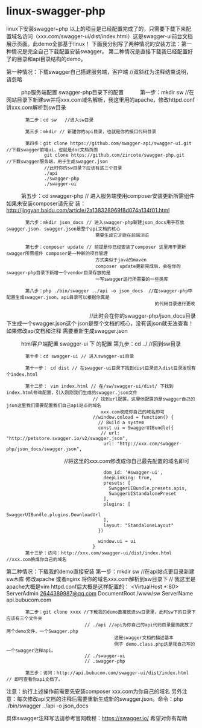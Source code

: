 # linux-swagger-php
linux下安装swagger+php
以上的项目是已经配置完成了的，只需要下载下来配置域名访问（xxx.com/swagger-ui/dist/index.html）这是swagger-ui前台文档展示页面。此demo全部基于linux！
下面我分别写了两种情况的安装方法：第一种情况是完全自己下载配置安装swagger。 第二种情况是直接下载我已经配置好了的目录和api目录结构的demo。

第一种情况：下载swagger自己搭建服务端，客户端 //双斜杠为注释结束说明，请忽略

           php服务端配置 swagger-php目录下的配置
           第一步：mkdir sw //在网站目录下新建sw并将xxx.com域名解析，我这里用的apache，修改httpd.conf讲xxx.com解析到sw目录
          
           第二步：cd sw   //进入sw目录
          
           第三步：mkdir // 新建你的api目录，也就是你的接口代码目录
          
           第四步：git clone https://github.com/swagger-api/swagger-ui.git  //下载swagger前端ui，也就是doc文档页面
                  git clone https://github.com/zircote/swagger-php.git     //下载swagger服务端，用于生成swagger.json
                  //此时你的sw目录下应该有这三个目录
                  ./api
                  ./swagger-php
                  ./swagger-ui
           
           第五步：cd swagger-php // 进入服务端使用composer安装更新所需组件如果未安装composer请先安
                                    装：http://jingyan.baidu.com/article/2a138328969f8d074a134f01.html
           
           第六步：mkdir json_docs // 进入swagger-php新建json_docs用于存放swagger.json. swagger.json是整个api文档的核心
                                     需要生成它才能在前端浏览
           
           第七步：composer update // 前提是你已经安装了composer 这里用于更新swagger所需组件 composer是一种新的项目管理
                                     方式类似于java的maven
                                     composer update更新完成后，会在你的swagger-php目录下新增一个vendor目录存放的是
                                     一写swagger运行所需要的一些类库
           
           第八步：php ./bin/swagger ../api -o json_docs  //在swagger-php中配置生成swagger.json，api目录可以根据你真是
                                                           的代码目录进行更改
                                                         //此时会在你的swagger-php/json_docs目录下生成一个swagger.json这个
                                                           json是整个文档的核心，没有该json就无法查看！如果修改api文档和注释
                                                           需要重新生成swagger.json 
                                                         
                                                         
                                                         
           html客户端配置 swagger-ui 下 的配置 
           第九步：cd ../ //回到sw目录
           
           第十步：cd swagger-ui // 进入swagger-ui目录
           
           第十一步： cd dist // 在swagger-ui目录下找到dist目录进入dist目录发现有个index.html
           
           第十二步： vim index.html // 在/sw/swagger-ui/dist/ 下找到index.html修改配置，引入刚刚我们生成的swagger.json文件
                                    // 找到url配置，这里他配置的是swagger自己的json这里我们需要配置我们自己api站点的域名
                                       xxx.com改成你自己的域名即可
                                    //window.onload = function() {
                                      // Build a system
                                      const ui = SwaggerUIBundle({
                                       // url: "http://petstore.swagger.io/v2/swagger.json",
                                        url: "http://xxx.com/swagger-php/json_docs/swagger.json", 
                                        //将这里的xxx.com修改成你自己最先配置的域名即可
                                        
                                        dom_id: '#swagger-ui',
                                        deepLinking: true,
                                        presets: [
                                          SwaggerUIBundle.presets.apis,
                                          SwaggerUIStandalonePreset
                                        ],
                                        plugins: [
                                          SwaggerUIBundle.plugins.DownloadUrl
                                        ],
                                        layout: "StandaloneLayout"
                                      })

                                      window.ui = ui
                                    }
           第十三步：访问：http://xxx.com/swagger-ui/dist/index.html //xxx.com换成你自己的域名
           
           
                
                
第二种情况：下载我的demo直接安装 
           第一步：mkdir sw   //在api站点更目录新建sw木库 修改apache 或者nginx 将你的域名xxx.com解析到sw目录下
                             // 我这里是apache大概是vim httpd.conf后大概是这样配置的：
                             <VirtualHost *:80>
                                  ServerAdmin 2644389987@qq.com
                                  DocumentRoot /www/sw
                                  ServerName api.bubucom.com
                              </VirtualHost>

           第二步：git clone xxxx //下载我的demo直接放进sw目录里，此时sw下的目录下应该有三个文件夹 
                                 // ./api //api为你自己的api代码目录里面我放了两个demo文件，一个Swagger.php
                                            这是swagger文档的描述基本
                                            例子 demo.class.php这是我自己写的一个swagger注释api。
                                 // ./swagger-ui
                                 // .swagger-php
                                 
           第三步：访问：http://api.bubucom.com/swagger-ui/dist/index.html // 即可查看你api文档了。
          


注意：执行上述操作前需要先安装composer
     xxx.com为你自己的域名
     另外注意：每次修改api文档的注释后需要重新生成新的swagger.json。命令：php ./bin/swagger ../api -o json_docs
                
具体swagger注释写法请参考官网教程：https://swagger.io/ 希望对你有帮助
           
           
